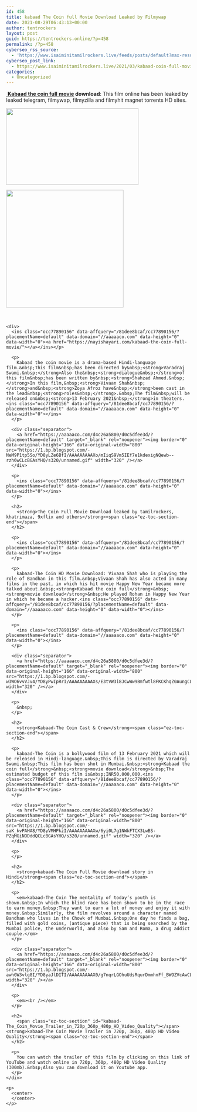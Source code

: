 ```yaml
---
id: 458
title: kabaad The Coin full Movie Download Leaked by Filmywap
date: 2021-08-29T06:43:13+00:00
author: tentrockers
layout: post
guid: https://tentrockers.online/?p=458
permalink: /?p=458
cyberseo_rss_source:
  - 'https://www.isaiminitamilrockers.live/feeds/posts/default?max-results=150&start-index=151'
cyberseo_post_link:
  - https://www.isaiminitamilrockers.live/2021/03/kabaad-coin-full-movie-download-leaked.html
categories:
  - Uncategorized
---
```

<meta content="&nbsp; Kabaad the coin full &nbsp; movie download : This film online has been leaked by leaked telegram, filmywap, filmyzilla and filmyhit magnet tor..." name="twitter:description" />

  


<center>
</center>

<a href="https://nayishayari.com/kabaad-the-coin-full-movie/" target="_blank" rel="noopener">&nbsp;<strong>Kabaad the coin full</strong><span face="Verdana, Geneva, sans-serif">&nbsp;</span></a>**<a href="https://nayishayari.com/kabaad-the-coin-full-movie/" target="_blank" rel="noopener">movie</a> download**<span face="Verdana, Geneva, sans-serif">: This film online has been leaked by leaked telegram, filmywap, filmyzilla and filmyhit magnet torrents HD sites.</span><ins class="occ77890156" data-affquery="/81dee8bcaf/cc77890156/?placementName=default" data-domain="//aaaaaco.com" data-height="0" data-width="0"></ins>

<div>
  <div class="separator">
    <a href="https://1.bp.blogspot.com/-lUU3lXBM8Js/YD8x6EGEm1I/AAAAAAAAAXc/_nmozFp4DxwR09xNt2uBTcUiJPY8MC97QCLcBGAsYHQ/s1280/maxresdefault%2B%25282%2529.jpg"><img loading="lazy" border="0" data-original-height="720" data-original-width="1280" height="208" src="https://1.bp.blogspot.com/-lUU3lXBM8Js/YD8x6EGEm1I/AAAAAAAAAXc/_nmozFp4DxwR09xNt2uBTcUiJPY8MC97QCLcBGAsYHQ/w361-h208/maxresdefault%2B%25282%2529.jpg" width="361" /></a>
  </div>
  
  <p>
  </p>
  
  <div class="separator">
    <a href="https://nayishayari.com/kabaad-the-coin-full-movie/" target="_blank" rel="noopener"><img border="0" data-original-height="166" data-original-width="800" src="https://1.bp.blogspot.com/-fDgpa4SkYKM/YD8yDIjnWvI/AAAAAAAAAXg/FmbMpeIbET4CKcreYvLzji1md0oliGOIQCLcBGAsYHQ/s320/unnamed.gif" width="320" /></a>
  </div>
  
  <p>
    <span face="Verdana, Geneva, sans-serif"><br /></span></div> 
    
    <div>
      <ins class="occ77890156" data-affquery="/81dee8bcaf/cc77890156/?placementName=default" data-domain="//aaaaaco.com" data-height="0" data-width="0"><a href="https://nayishayari.com/kabaad-the-coin-full-movie/"></a></ins></p> 
      
      <p>
        Kabaad the coin movie is a drama-based Hindi-language film.&nbsp;This film&nbsp;has been directed by&nbsp;<strong>Varadraj Swami.&nbsp;</strong>Also the&nbsp;<strong>dialogue&nbsp;</strong>of this film&nbsp;has been written by&nbsp;<strong>Shahzad Ahmed.&nbsp;</strong>In this film,&nbsp;<strong>Vivaan Shah&nbsp;</strong>and&nbsp;<strong>Zoya Afroz have&nbsp;</strong>been cast in the lead&nbsp;<strong>roles&nbsp;</strong>.&nbsp;The film&nbsp;will be released on&nbsp;<strong>13 February 2021&nbsp;</strong>in theaters.<ins class="occ77890156" data-affquery="/81dee8bcaf/cc77890156/?placementName=default" data-domain="//aaaaaco.com" data-height="0" data-width="0"></ins>
      </p>
      
      <div class="separator">
        <a href="https://aaaaaco.com/d4c26a5800/d0c5dfee3d/?placementName=default" target="_blank" rel="noopener"><img border="0" data-original-height="166" data-original-width="800" src="https://1.bp.blogspot.com/-NeM9P1tp5So/YD8yLZe6BfI/AAAAAAAAAXo/mIiqS9Vm5IEf7e1kdexigNQewb--rzh6wCLcBGAsYHQ/s320/unnamed.gif" width="320" /></a>
      </div>
      
      <p>
        <ins class="occ77890156" data-affquery="/81dee8bcaf/cc77890156/?placementName=default" data-domain="//aaaaaco.com" data-height="0" data-width="0"></ins>
      </p>
      
      <h2>
        <strong>The Coin Full Movie Download leaked by tamilrockers, khatrimaza, 9xflix and others</strong><span class="ez-toc-section-end"></span>
      </h2>
      
      <p>
        <ins class="occ77890156" data-affquery="/81dee8bcaf/cc77890156/?placementName=default" data-domain="//aaaaaco.com" data-height="0" data-width="0"></ins>
      </p>
      
      <p>
        kabaad-The Coin HD Movie Download: Vivaan Shah who is playing the role of Bandhan in this film.&nbsp;Vivaan Shah has also acted in many films in the past, in which his hit movie Happy New Year became more talked about.&nbsp;<strong>Kabaad the coin full</strong>&nbsp;<strong>movie download</strong>&nbsp;He played Rohan in Happy New Year in which he became a hacker.<ins class="occ77890156" data-affquery="/81dee8bcaf/cc77890156/?placementName=default" data-domain="//aaaaaco.com" data-height="0" data-width="0"></ins>
      </p>
      
      <p>
        <ins class="occ77890156" data-affquery="/81dee8bcaf/cc77890156/?placementName=default" data-domain="//aaaaaco.com" data-height="0" data-width="0"></ins>
      </p>
      
      <div class="separator">
        <a href="https://aaaaaco.com/d4c26a5800/d0c5dfee3d/?placementName=default" target="_blank" rel="noopener"><img border="0" data-original-height="166" data-original-width="800" src="https://1.bp.blogspot.com/-w3WO6vvVJv4/YD8yPwIpRrI/AAAAAAAAAXs/E3tVW3i8JCwWw9Bmfwtl8FKCKhqZ0AungCLcBGAsYHQ/s320/unnamed.gif" width="320" /></a>
      </div>
      
      <p>
        &nbsp;
      </p>
      
      <h2>
        <strong>Kabaad-The Coin Cast & Crew</strong><span class="ez-toc-section-end"></span>
      </h2>
      
      <p>
        kabaad-The Coin is a bollywood film of 13 February 2021 which will be released in Hindi-language.&nbsp;This film is directed by Varadraj Swami.&nbsp;This film has been shot in Mumbai.&nbsp;<strong>Kabaad the coin full</strong>&nbsp;<strong>movie download</strong>&nbsp;The estimated budget of this film is&nbsp;INR50,000,000.<ins class="occ77890156" data-affquery="/81dee8bcaf/cc77890156/?placementName=default" data-domain="//aaaaaco.com" data-height="0" data-width="0"></ins>
      </p>
      
      <div class="separator">
        <a href="https://aaaaaco.com/d4c26a5800/d0c5dfee3d/?placementName=default" target="_blank" rel="noopener"><img border="0" data-original-height="166" data-original-width="800" src="https://1.bp.blogspot.com/-saK_kvPAHA8/YD8yVMHPkzI/AAAAAAAAAXw/6yi0L7g1NWkFTCX3LwBS-PZqMGiNODddQCLcBGAsYHQ/s320/unnamed.gif" width="320" /></a>
      </div>
      
      <p>
      </p>
      
      <h2>
        <strong>kabaad-The Coin Full Movie download story in Hindi</strong><span class="ez-toc-section-end"></span>
      </h2>
      
      <p>
        <em>kabaad-The Coin The mentality of today’s youth is shown.&nbsp;In which the blind race has been shown to be in the race to earn money.&nbsp;They want to earn a lot of money and enjoy it with money.&nbsp;Similarly, the film revolves around a character named Bandhan who lives in the Chowk of Mumbai.&nbsp;One day he finds a bag, filled with gold coins, (antique piece) that is being searched by the Mumbai police, the underworld, and also by Sam and Roma, a drug addict couple.</em>
      </p>
      
      <div class="separator">
        <a href="https://aaaaaco.com/d4c26a5800/d0c5dfee3d/?placementName=default" target="_blank" rel="noopener"><img border="0" data-original-height="166" data-original-width="800" src="https://1.bp.blogspot.com/-awhGW3vlg8I/YD8yaJlDITI/AAAAAAAAAX0/g7nqrLGOhuUdsRqurDmmhnFf_BWOZVcAwCLcBGAsYHQ/s320/unnamed.gif" width="320" /></a>
      </div>
      
      <p>
        <em><br /></em>
      </p>
      
      <h2>
        <span class="ez-toc-section" id="kabaad-The_Coin_Movie_Trailer_in_720p_360p_480p_HD_Video_Quality"></span><strong>kabaad-The Coin Movie Trailer in 720p, 360p, 480p HD Video Quality</strong><span class="ez-toc-section-end"></span>
      </h2>
      
      <p>
        You can watch the trailer of this film by clicking on this link of YouTube and watch online in 720p, 360p, 480p HD Video Quality (300mb).&nbsp;Also you can download it on Youtube app.
      </p>
    </div>
    
    <p>
      <center>
      </center>
    </p>